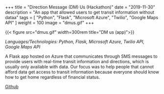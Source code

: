 +++
title = "Direction Message (DM) Us (Hackathon)"
date = "2019-11-30"
description = "An app that allowed users to get transit information without dataa"
tags = [
    "Python", "Flask", "Microsoft Azure", "Twilio", "Google Maps API"
]
weight = 100
image = "dmus.gif"
+++

{{< figure src="dmus.gif" width=300rem title="DM us (app)">}}

*Languages/Technologies: Python, Flask, Microsoft Azure, Twilio API, Google Maps API*

A Flask app hosted on Azure that communicates through SMS messages to provide users with real-time transit information and directions, which is usually only available with data. Our focus was to help people that cannot afford data get access to transit information because everyone should know how to get home regardless of financial status.

[Github](https://github.com/vandyliu/SMSmaps)